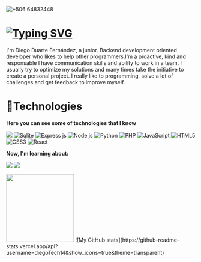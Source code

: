 
![+506 64832448 ](https://github.com/diegoTech14/diegoTech14/assets/85724318/48f7b585-7b73-41fb-85c6-9e7b89915353)


# [![Typing SVG](https://readme-typing-svg.demolab.com?font=Fira+Code&weight=600&size=30&pause=1000&color=0AB79E&background=05300000&random=false&width=435&lines=Diego+Duarte+Fern%C3%A1ndez%F0%9F%91%A8%F0%9F%8F%BD%E2%80%8D%F0%9F%92%BB;Software+Developer)](https://git.io/typing-svg)

I'm Diego Duarte Fernández, a junior. Backend development oriented developer who likes to help other programmers.I'm a proactive, kind and responsable I have communication skills and ability to work in a team. I usually try to optimize my solutions and many times take the initiative to create a personal project. I really like to programming, solve a lot of challenges and get feedback to improve myself.

# 🎯Technologies

**Here you can see some of technologies that I know**

<img src="https://img.shields.io/badge/MySQL-005C84?style=for-the-badge&logo=mysql&logoColor=white" /> <img src="https://img.shields.io/badge/Sqlite-003B57?style=for-the-badge&logo=sqlite&logoColor=white" alt="Sqlite"> <img src="https://img.shields.io/badge/Express%20js-000000?style=for-the-badge&logo=express&logoColor=white" alt="Express js"> <img src="https://img.shields.io/badge/Node%20js-339933?style=for-the-badge&logo=nodedotjs&logoColor=white" alt="Node js"> <img src="https://img.shields.io/badge/Python-FFD43B?style=for-the-badge&logo=python&logoColor=blue" alt="Python"> <img src="https://img.shields.io/badge/PHP-777BB4?style=for-the-badge&logo=php&logoColor=white" alt="PHP"> <img src="https://img.shields.io/badge/JavaScript-323330?style=for-the-badge&logo=javascript&logoColor=F7DF1E" alt="JavaScript"> <img src="https://img.shields.io/badge/HTML5-E34F26?style=for-the-badge&logo=html5&logoColor=white" alt="HTML5"> <img src="https://img.shields.io/badge/CSS3-1572B6?style=for-the-badge&logo=css3&logoColor=white" alt="CSS3"> <img src="https://img.shields.io/badge/React-20232A?style=for-the-badge&logo=react&logoColor=61DAFB" alt="React">

**Now, I'm learning about:** 

<img src="https://img.shields.io/badge/MongoDB-4EA94B?style=for-the-badge&logo=mongodb&logoColor=white"> <img src="https://img.shields.io/badge/Docker-2CA5E0?style=for-the-badge&logo=docker&logoColor=white">


<img height="180em" src="https://github-readme-stats-eight-theta.vercel.app/api?username=diegoTech14&show_icons=true&theme=transparent&include_all_commits=true&count_private=true"/>
![My GitHub stats](https://github-readme-stats.vercel.app/api?username=diegoTech14&show_icons=true&theme=transparent)
